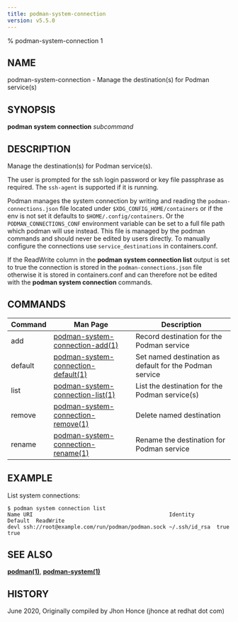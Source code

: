 ```yaml
---
title: podman-system-connection
version: v5.5.0
---
```


% podman-system-connection 1

## NAME
podman\-system\-connection - Manage the destination(s) for Podman service(s)

## SYNOPSIS
**podman system connection** *subcommand*

## DESCRIPTION
Manage the destination(s) for Podman service(s).

The user is prompted for the ssh login password or key file passphrase as required. The `ssh-agent` is supported if it is running.

Podman manages the system connection by writing and reading the `podman-connections.json` file located under
`$XDG_CONFIG_HOME/containers` or if the env is not set it defaults to `$HOME/.config/containers`.
Or the `PODMAN_CONNECTIONS_CONF` environment variable can be set to a full file path which podman
will use instead.
This file is managed by the podman commands and should never be edited by users directly. To manually
configure the connections use `service_destinations` in containers.conf.

If the ReadWrite column in the **podman system connection list** output is set to true the connection is
stored in the `podman-connections.json` file otherwise it is stored in containers.conf and can therefore
not be edited with the **podman system connection** commands.

## COMMANDS

| Command  | Man Page                                                                      | Description                                                |
| -------- | ----------------------------------------------------------------------------- | ---------------------------------------------------------- |
| add      | [podman-system-connection\-add(1)](podman-system-connection-add.1.md)         | Record destination for the Podman service                  |
| default  | [podman-system-connection\-default(1)](podman-system-connection-default.1.md) | Set named destination as default for the Podman service    |
| list     | [podman-system-connection\-list(1)](podman-system-connection-list.1.md)       | List the destination for the Podman service(s)             |
| remove   | [podman-system-connection\-remove(1)](podman-system-connection-remove.1.md)   | Delete named destination                                   |
| rename   | [podman-system-connection\-rename(1)](podman-system-connection-rename.1.md)   | Rename the destination for Podman service                  |

## EXAMPLE

List system connections:
```
$ podman system connection list
Name URI                                           Identity	      Default  ReadWrite
devl ssh://root@example.com/run/podman/podman.sock ~/.ssh/id_rsa  true     true
```
## SEE ALSO
**[podman(1)](podman.1.md)**, **[podman-system(1)](podman-system.1.md)**

## HISTORY
June 2020, Originally compiled by Jhon Honce (jhonce at redhat dot com)
